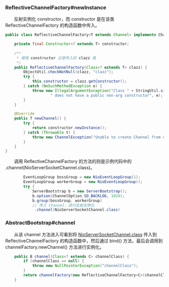 ### ReflectiveChannelFactory#newInstance
　　反射实例化 constructor，而 constructor 是在该类 ReflectiveChannelFactory 的构造函数中传入。

```java
public class ReflectiveChannelFactory<T extends Channel> implements ChannelFactory<T> {

    private final Constructor<? extends T> constructor;
    
    /**
     * 使用 constructor 记录传入的 clazz 类
     */
    public ReflectiveChannelFactory(Class<? extends T> clazz) {
        ObjectUtil.checkNotNull(clazz, "clazz");
        try {
            this.constructor = clazz.getConstructor();
        } catch (NoSuchMethodException e) {
            throw new IllegalArgumentException("Class " + StringUtil.simpleClassName(clazz) +
                    " does not have a public non-arg constructor", e);
        }
    }

    @Override
    public T newChannel() {
        try {
            return constructor.newInstance();
        } catch (Throwable t) {
            throw new ChannelException("Unable to create Channel from class " + constructor.getDeclaringClass(), t);
        }
    }
}
```

　　调用 ReflectiveChannelFactory 的方法的则是示例代码中的 .channel(NioServerSocketChannel.class)。

```java
        EventLoopGroup bossGroup = new NioEventLoopGroup(1);
        EventLoopGroup workerGroup = new NioEventLoopGroup();
        try {
            ServerBootstrap b = new ServerBootstrap();
            b.option(ChannelOption.SO_BACKLOG, 1024);
            b.group(bossGroup, workerGroup)
            // 传入 Channel，进行反射实例化
             .channel(NioServerSocketChannel.class)

```


### AbstractBootstrap#channel
　　从该 channel 方法进入可看到将 [NioServerSocketChannel.class](https://github.com/martin-1992/Netty-Notes/blob/master/%E6%96%B0%E8%BF%9E%E6%8E%A5%E7%9A%84%E6%8E%A5%E5%85%A5/NioServerSocketChannel.md) 传入到 ReflectiveChannelFactory 的构造函数中，然后通过 bind() 方法，最后会调用到 channelFactory.newChannel() 方法进行实例化。

```java
    public B channel(Class<? extends C> channelClass) {
        if (channelClass == null) {
            throw new NullPointerException("channelClass");
        }
        return channelFactory(new ReflectiveChannelFactory<C>(channelClass));
    }
```

